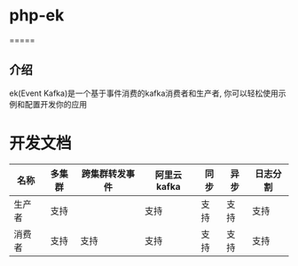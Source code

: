 # php-ek

=====

介绍
----

ek(Event Kafka)是一个基于事件消费的kafka消费者和生产者, 你可以轻松使用示例和配置开发你的应用

开发文档
=====

|  名称     | 多集群   | 跨集群转发事件 | 阿里云kafka | 同步 | 异步 | 日志分割 |
| -------  |:--------:| ------------| ----------- | --- | ---- | ------- |
| 生产者    | 支持     |              | 支持        | 支持 | 支持 | 支持    |
| 消费者    | 支持     | 支持          | 支持       | 支持 | 支持  | 支持    |